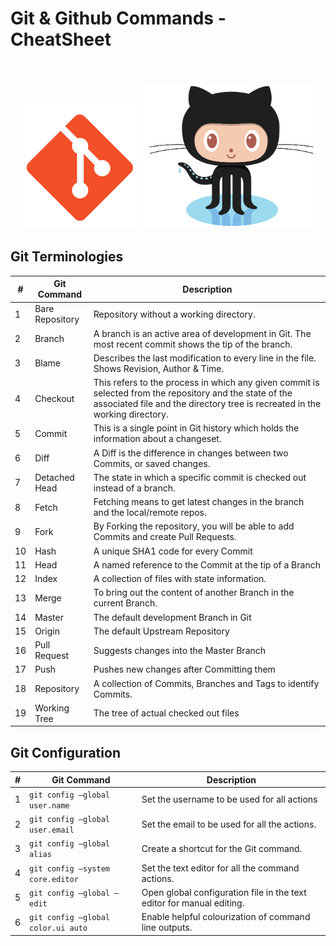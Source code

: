 # Git & Github Commands - CheatSheet
<p align="center">
  <br><br>
  <img src="https://github.com/Jyotsna-Singh/Jyotsna-Singh/blob/master/assets/img/git.png">
  <img src="https://github.com/Jyotsna-Singh/Jyotsna-Singh/blob/master/assets/img/github.png" width="280" height="auto"  />
</p>

## Git Terminologies
| #  | Git Command     | Description                                                                                                                                                                             |
|----|-----------------|-----------------------------------------------------------------------------------------------------------------------------------------------------------------------------------------|
| 1  | Bare Repository | Repository without a working directory.                                                                                                                                                 |
| 2  | Branch          | A branch is an active area of development in Git. The most recent commit shows the tip of the branch.                                                                                   |
| 3  | Blame           | Describes the last modification to every line in the file. Shows Revision, Author & Time.                                                                                               |
| 4  | Checkout        | This refers to the process in which any given commit is selected from the repository and the state of the associated file and the directory tree is recreated in the working directory. |
| 5  | Commit          | This is a single point in Git history which holds the information about a changeset.                                                                                                    |
| 6  | Diff            | A Diff is the difference in changes between two Commits, or saved changes.                                                                                                              |
| 7  | Detached Head   | The state in which a specific commit is checked out instead of a branch.                                                                                                                |
| 8  | Fetch           | Fetching means to get latest changes in the branch and the local/remote repos.                                                                                                          |
| 9  | Fork            | By Forking the repository, you will be able to add Commits and create Pull Requests.                                                                                                    |
| 10 | Hash            | A unique SHA1 code for every Commit                                                                                                                                                     |
| 11 | Head            | A named reference to the Commit at the tip of a Branch                                                                                                                                  |
| 12 | Index           | A collection of files with state information.                                                                                                                                           |
| 13 | Merge           | To bring out the content of another Branch in the current Branch.                                                                                                                       |
| 14 | Master          | The default development Branch in Git                                                                                                                                                   |
| 15 | Origin          | The default Upstream Repository                                                                                                                                                         |
| 16 | Pull Request    | Suggests changes into the Master Branch                                                                                                                                                 |
| 17 | Push            | Pushes new changes after Committing them                                                                                                                                                |
| 18 | Repository      | A collection of Commits, Branches and Tags to identify Commits.                                                                                                                         |
| 19 | Working Tree    | The tree of actual checked out files                                                                                                                                                    |

## Git Configuration

| # | Git Command                        | Description                                                           |
|---|------------------------------------|-----------------------------------------------------------------------|
| 1 | `git config –global user.name`     | Set the username to be used for all actions                           |
| 2 | `git config –global user.email`    | Set the email to be used for all the actions.                         |
| 3 | `git config –global alias`         | Create a shortcut for the Git command.                                |
| 4 | `git config –system core.editor`   | Set the text editor for all the command actions.                      |
| 5 | `git config –global –edit`         | Open global configuration file in the text editor for manual editing. |
| 6 | `git config –global color.ui auto` | Enable helpful colourization of command line outputs.                 |

